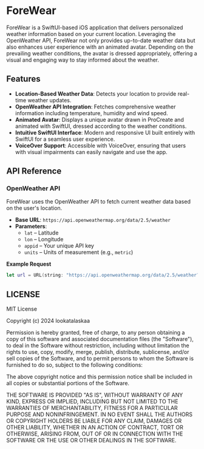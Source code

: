 # ForeWear
ForeWear is a SwiftUI-based iOS application that delivers personalized weather information based on your current location. Leveraging the OpenWeather API, ForeWear not only provides up-to-date weather data but also enhances user experience with an animated avatar. Depending on the prevailing weather conditions, the avatar is dressed appropriately, offering a visual and engaging way to stay informed about the weather.

## Features 
- **Location-Based Weather Data**: Detects your location to provide real-time weather updates.
- **OpenWeather API Integration**: Fetches comprehensive weather information including temperature, humidity and wind speed.
- **Animated Avatar**: Displays a unique avatar drawn in ProCreate and animated with SwiftUI, dressed according to the weather conditions.
- **Intuitive SwiftUI Interface**: Modern and responsive UI built entirely with SwiftUI for a seamless user experience.
- **VoiceOver Support**: Accessible with VoiceOver, ensuring that users with visual impairments can easily navigate and use the app.

## API Reference
### OpenWeather API
ForeWear uses the OpenWeather API to fetch current weather data based on the user's location.

- **Base URL**: `https://api.openweathermap.org/data/2.5/weather`
- **Parameters**:
  - `lat` – Latitude
  - `lon` – Longitude
  - `appid` – Your unique API key
  - `units` – Units of measurement (e.g., `metric`)

**Example Request**

```swift
let url = URL(string: "https://api.openweathermap.org/data/2.5/weather?lat=\(latitude)&lon=\(longitude)&appid=\(YOUR_API_KEY)&units=metric")!
```

 ## LICENSE
 MIT License

Copyright (c) 2024 lookatalaskaa

Permission is hereby granted, free of charge, to any person obtaining a copy
of this software and associated documentation files (the "Software"), to deal
in the Software without restriction, including without limitation the rights
to use, copy, modify, merge, publish, distribute, sublicense, and/or sell
copies of the Software, and to permit persons to whom the Software is
furnished to do so, subject to the following conditions:

The above copyright notice and this permission notice shall be included in all
copies or substantial portions of the Software.

THE SOFTWARE IS PROVIDED "AS IS", WITHOUT WARRANTY OF ANY KIND, EXPRESS OR
IMPLIED, INCLUDING BUT NOT LIMITED TO THE WARRANTIES OF MERCHANTABILITY,
FITNESS FOR A PARTICULAR PURPOSE AND NONINFRINGEMENT. IN NO EVENT SHALL THE
AUTHORS OR COPYRIGHT HOLDERS BE LIABLE FOR ANY CLAIM, DAMAGES OR OTHER
LIABILITY, WHETHER IN AN ACTION OF CONTRACT, TORT OR OTHERWISE, ARISING FROM,
OUT OF OR IN CONNECTION WITH THE SOFTWARE OR THE USE OR OTHER DEALINGS IN THE
SOFTWARE.

